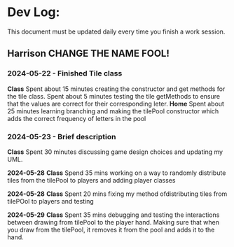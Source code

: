 # Dev Log:

This document must be updated daily every time you finish a work session.

## Harrison CHANGE THE NAME FOOL!

### 2024-05-22 - Finished Tile class
**Class**
Spent about 15 minutes creating the constructor and get methods for the tile class. 
Spent about 5 minutes testing the tile getMethods to ensure that the values are correct for their corresponding leter.
**Home**
Spent about 25 minutes learning branching and making the tilePool constructor which adds the correct frequency of letters in the pool

### 2024-05-23 - Brief description
**Class**
Spent 30 minutes discussing game design choices and updating my UML.

**2024-05-28**
**Class**
Spend 35 mins working on a way to randomly distribute tiles from the tilePool to players and adding player classes

**2024-05-28**
**Class**
Spent 20 mins fixing my method ofdistributing tiles from tilePOol to players and testing

**2024-05-29**
**Class**
Spent 35 mins debugging and testing the interactions between drawing from tilePool to the player hand. Making sure that when you draw from the tilePool, it removes it from the pool and adds it to the hand.
